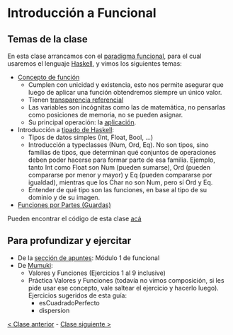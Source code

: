 # Introducción a Funcional

## Temas de la clase

En esta clase arrancamos con el [paradigma funcional](http://wiki.uqbar.org/wiki/articles/paradigma-funcional.html), 
para el cual usaremos el lenguaje [Haskell](https://pdep.com.ar/software/software-haskell), 
y vimos los siguientes temas:
- [Concepto de función](http://wiki.uqbar.org/wiki/articles/concepto-de-funcion.html)
  - Cumplen con unicidad y existencia, esto nos permite asegurar que luego de aplicar una función obtendremos siempre un único valor.
  - Tienen [transparencia referencial](http://wiki.uqbar.org/wiki/articles/transparencia-referencial--efecto-de-lado-y-asignacion-destructiva.html)
  - Las variables son incógnitas como las de matemática, no pensarlas como posiciones de memoria, no se pueden asignar.
  - Su principal operación: la [aplicación](http://wiki.uqbar.org/wiki/articles/aplicacion.html).
- Introducción a [tipado de Haskell](http://wiki.uqbar.org/wiki/articles/tipos-de-haskell.html):
  - Tipos de datos simples (Int, Float, Bool, ...)
  - Introducción a typeclasses (Num, Ord, Eq). No son tipos, sino familias de tipos, que determinan qué conjuntos de operaciones deben poder hacerse para formar parte de esa familia. Ejemplo, tanto Int como Float son Num (pueden sumarse), Ord (pueden compararse por menor y mayor) y Eq (pueden compararse por igualdad), mientras que los Char no son Num, pero sí Ord y Eq.
  - Entender de qué tipo son las funciones, en base al tipo de su dominio y de su imagen.
- [Funciones por Partes (Guardas)](http://wiki.uqbar.org/wiki/articles/funciones-por-partes.html)

Pueden encontrar el código de esta clase [acá](https://github.com/pdep-mit/ejemplos-de-clase-haskell/blob/master/clase1.hs)

## Para profundizar y ejercitar

- De la [sección de apuntes](http://www.pdep.com.ar/material/apuntes): Módulo 1 de funcional
- De [Mumuki](https://mumuki.io/chapters/82-programacion-funcional):
  - Valores y Funciones (Ejercicios 1 al 9 inclusive)
  - Práctica Valores y Funciones (todavía no vimos composición, si les pide usar ese concepto, vale saltear el ejercicio y hacerlo luego). Ejercicios sugeridos de esta guía:
    - esCuadradoPerfecto
    - dispersion

[< Clase anterior](https://github.com/pdep-mit/bitacora-de-clase/blob/master/clase-01.md) - [Clase siguiente >](https://github.com/pdep-mit/bitacora-de-clase/blob/master/clase-03.md)
